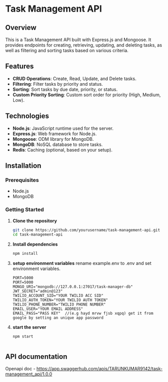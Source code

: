 # Task Management API

## Overview

This is a Task Management API built with Express.js and Mongoose. It provides endpoints for creating, retrieving, updating, and deleting tasks, as well as filtering and sorting tasks based on various criteria.

## Features

- **CRUD Operations**: Create, Read, Update, and Delete tasks.
- **Filtering**: Filter tasks by priority and status.
- **Sorting**: Sort tasks by due date, priority, or status.
- **Custom Priority Sorting**: Custom sort order for priority (High, Medium, Low).

## Technologies

- **Node.js**: JavaScript runtime used for the server.
- **Express.js**: Web framework for Node.js.
- **Mongoose**: ODM library for MongoDB.
- **MongoDB**: NoSQL database to store tasks.
- **Redis**: Caching (optional, based on your setup).

## Installation

### Prerequisites

- Node.js
- MongoDB

### Getting Started

1. **Clone the repository**

   ```bash
   git clone https://github.com/yourusername/task-management-api.git
   cd task-management-api

2. **Install dependencies**

    ```bash
    npm install

3. **setup environment variables**
rename example.env to .env and set environment variables.

    ```
    PORT=5000
    PORT=5000
    MONGO_URI="mongodb://127.0.0.1:27017/task-manager-db"
    JWT_SECRET="admin@123"
    TWILIO_ACCOUNT_SID="YOUR TWILIO ACC SID"
    TWILIO_AUTH_TOKEN="YOUR TWILIO AUTH TOKEN"
    TWILIO_PHONE_NUMBER="TWILIO PHONE NUMBER"
    EMAIL_USER="YOUR EMAIL ADDRESS"
    EMAIL_PASS="PASS KEY"  //(e.g hayd mrvw fjsb xqpq) get it from google by setting an unique app password

4. **start the server**
    ```
    npm start


## API documentation
Openapi doc - https://app.swaggerhub.com/apis/TARUNKUMAR9142/task-management_api/1.0.0